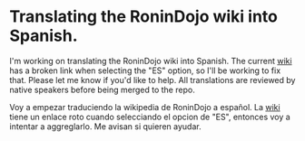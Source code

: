 # Translating the RoninDojo wiki into Spanish.

I'm working on translating the RoninDojo wiki into Spanish. The current [wiki](https://wiki.ronindojo.io/en/home) has a broken link when selecting the "ES" option, so I'll be working to fix that. Please let me know if you'd like to help. All translations are reviewed by native speakers before being merged to the repo.

Voy a empezar traduciendo la wikipedia de RoninDojo a español. La [wiki](https://wiki.ronindojo.io/en/home) tiene un enlace roto cuando selecciando el opcion de "ES", entonces voy a intentar a aggreglarlo. Me avisan si quieren ayudar.
